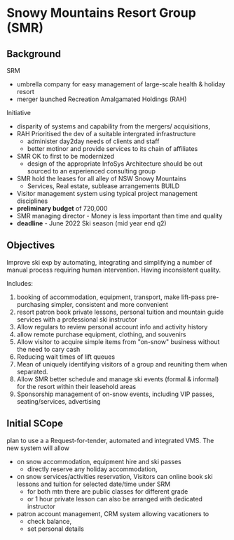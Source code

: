 # Snowy Mountains Resort Group (SMR)

## Background

SRM 
- umbrella company for easy management of large-scale health & holiday resort
- merger launched Recreation Amalgamated Holdings (RAH)

Initiative
- disparity of systems and capability from the mergers/ acquisitions,
- RAH Prioritised the dev of a suitable intergrated infrastructure  
  - administer day2day needs of clients and staff
  - better motinor and provide services to its chain of affiliates
- SMR OK to first to be modernized
  - design of the appropriate InfoSys Architecture should be out sourced to an experienced consulting group
- SMR hold the leases for all alley of NSW Snowy Mountains
  - Services, Real estate, sublease arrangements
BUILD
- Visitor management system using typical project management disciplines
- **preliminary budget** of 720,000
- SMR managing director - Money is less important than time and quality
- **deadline** - June 2022 Ski season (mid year end q2)

## Objectives

Improve ski exp by automating, integrating and simplifying a number of manual process requiring human intervention.
Having inconsistent quality.

Includes:
1. booking of accommodation, equipment, transport, make lift-pass pre-purchasing simpler, consistent and more convenient
2. resort patron book private lessons, personal tuition and mountain guide services with a professional ski instructor
3. Allow regulars to review personal account info and activity history
4. allow remote purchase equipment, clothing, and souvenirs
5. Allow visitor to acquire simple items from "on-snow" business without the need to cary cash
6. Reducing wait times of lift queues
7. Mean of uniquely identifying visitors of a group and reuniting them when separated.
8. Allow SMR better schedule and manage ski events (formal & informal) for the resort within their leasehold areas
9. Sponsorship management of on-snow events, including VIP passes, seating/services, advertising

## Initial SCope

plan to use a a Request-for-tender, automated and integrated VMS. The new system will allow
- on snow accommodation, equipment hire and ski passes
  - directly reserve any holiday accommodation,
- on snow services/activities reservation, Visitors can online book ski lessons and tuition for selected date/time under SRM
  - for both mtn there are public classes for different grade
  - or 1 hour private lesson can also be arranged with dedicated instructor
- patron account management, CRM system allowing vacationers to
  - check balance, 
  - set personal details

